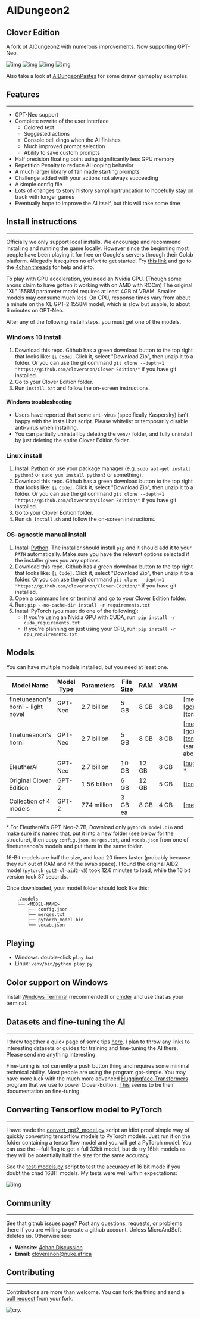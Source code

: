 # AIDungeon2
## Clover Edition

A fork of AIDungeon2 with numerous improvements. Now supporting GPT-Neo.

![img](images/retro1.jpg)
![img](images/retro2.jpg)
![img](images/retro3.jpg)
![img](images/original-screenshot.png)

Also take a look at [AIDungeonPastes](https://aidungeonpastes.github.io/AID2-Art/) for some drawn gameplay examples.



## Features
------------------------

* GPT-Neo support
* Complete rewrite of the user interface
  * Colored text
  * Suggested actions
  * Console bell dings when the AI finishes
  * Much improved prompt selection
  * Ability to save custom prompts
* Half precision floating point using significantly less GPU memory
* Repetition Penalty to reduce AI looping behavior
* A much larger library of fan made starting prompts
* Challenge added with your actions not always succeeding
* A simple config file
* Lots of changes to story history sampling/truncation to hopefully stay on track with longer games
* Eventually hope to improve the AI itself, but this will take some time

## Install instructions
------------------------

Officially we only support local installs. We encourage and recommend installing and running the game locally. However since the beginning most people have been playing it for free on Google's servers through their Colab platform. Allegedly it requires no effort to get started. Try [this link](https://colab.research.google.com/drive/1kYVhVeE6z4sUyyKDVxLGrzI4OTV43eEa) and go to the [4chan threads](https://boards.4chan.org/search#/aidungeon%20OR%20%22ai%20dungeon%22) for help and info.

To play with GPU acceleration, you need an Nvidia GPU. (Though some anons claim to have gotten it working with on AMD with ROCm) The original "XL" 1558M parameter model requires at least 4GB of VRAM. Smaller models may consume much less. On CPU, response times vary from about a minute on the XL GPT-2 1558M model, which is slow but usable, to about 6 minutes on GPT-Neo.

After any of the following install steps, you must get one of the models.

### Windows 10 install

1. Download this repo. Github has a green download button to the top right that looks like: `[⤓ Code]`. Click it, select "Download Zip", then unzip it to a folder. Or you can use the git command `git clone --depth=1 "https://github.com/cloveranon/Clover-Edition/"` if you have git installed. 
2. Go to your Clover Edition folder.
3. Run `install.bat` and follow the on-screen instructions.

#### Windows troubleshooting

- Users have reported that some anti-virus (specifically Kaspersky) isn't happy with the install.bat script. Please whitelist or temporarily disable anti-virus when installing.
- You can partially uninstall by deleting the `venv/` folder, and fully uninstall by just deleting the entire Clover Edition folder.

### Linux install

1. Install [Python](https://www.python.org/downloads/) or use your package manager (e.g. `sudo apt-get install python3` or `sudo yum install python3` or something).
2. Download this repo. Github has a green download button to the top right that looks like: `[⤓ Code]`. Click it, select "Download Zip", then unzip it to a folder. Or you can use the git command `git clone --depth=1 "https://github.com/cloveranon/Clover-Edition/"` if you have git installed.
3. Go to your Clover Edition folder.
4. Run `sh install.sh` and follow the on-screen instructions.

### OS-agnostic manual install

1. Install [Python](https://www.python.org/downloads/). The installer should install `pip` and it should add it to your `PATH` automatically. Make sure you have the relevant options selected if the installer gives you any options.
2. Download this repo. Github has a green download button to the top right that looks like: `[⤓ Code]`. Click it, select "Download Zip", then unzip it to a folder. Or you can use the git command `git clone --depth=1 "https://github.com/cloveranon/Clover-Edition/"` if you have git installed. 
3. Open a command line or terminal and go to your Clover Edition folder.
4. Run: `pip --no-cache-dir install -r requirements.txt`
5. Install PyTorch (you must do one of the following):
    - If you're using an Nvidia GPU with CUDA, run: `pip install -r cuda_requirements.txt`
    - If you're planning on just using your CPU, run: `pip install -r cpu_requirements.txt`


## Models

You can have multiple models installed, but you need at least one.

| Model Name | Model Type | Parameters | File Size | RAM | VRAM | Links  |
|---|---|---|---|---|---|---|
| finetuneanon's horni - light novel | GPT-Neo | 2.7 billion | 5 GB | 8 GB | 8 GB | [[mega](https://mega.nz/file/rQcWCTZR#tCx3Ztf_PMe6OtfgI95KweFT5fFTcMm7Nx9Jly_0wpg)] [[gdrive](https://drive.google.com/file/d/1M1JY459RBIgLghtWDRDXlD4Z5DAjjMwg/view?usp=sharing)] [[torrent](https://tinyurl.com/pytorch-gptneo-horni)]  |
| finetuneanon's horni | GPT-Neo | 2.7 billion | 5 GB | 8 GB | 8 GB | [[mega](https://mega.nz/file/6BNykLJb#B6gxK3TnCKBpeOF1DJMXwaLc_gcTcqMS0Lhzr1SeJmc)] [[gdrive](https://drive.google.com/file/d/1-Jj_hlyNCQxuSnK7FFBXREGnRSMI5MoF/view?usp=sharing)] [[torrent](https://tinyurl.com/pytorch-gptneo-horni)](same as above) |
| EleutherAI | GPT-Neo | 2.7 billion | 10 GB | 12 GB | 8 GB | [[huggingface](https://huggingface.co/EleutherAI/gpt-neo-2.7B/tree/main)] * |
| Original Clover Edition | GPT-2 | 1.56 billion | 6 GB | 12 GB | 5 GB | [[torrent](tinyurl.com/pytorch-gpt2-model)] |
| Collection of 4 models | GPT-2 | 774 million | 3 GB ea | 8 GB | 4 GB | [[mega](https://mega.nz/folder/4e5kRCIB#v7q0ItVjhhGcIqfZOZy9yA)] |

\* For EleutherAI's GPT-Neo-2.7B, Download only `pytorch_model.bin` and make sure it's named that, put it into a new folder (see below for the structure), then copy `config.json`, `merges.txt`, and `vocab.json` from one of finetuneanon's models and put them in the same folder.

16-Bit models are half the size, and load 20 times faster (probably because they run out of RAM and hit the swap space). I found the original AID2 model (`pytorch-gpt2-xl-aid2-v5`) took 12.6 minutes to load, while the 16 bit version took 37 seconds.

Once downloaded, your model folder should look like this:
```
    ./models
    └── <MODEL-NAME>
        ├── config.json
        ├── merges.txt
        ├── pytorch_model.bin
        └── vocab.json
```

## Playing

- Windows: double-click `play.bat`
- Linux: `venv/bin/python play.py`


## Color support on Windows

Install [Windows Terminal](https://aka.ms/terminal) (recommended) or [cmder](https://cmder.net/) and use that as your terminal.


## Datasets and fine-tuning the AI
---------------

I threw together a quick page of some tips [here](DATASETS.md). I plan to throw any links to interesting datasets or guides for training and fine-tuning the AI there. Please send me anything interesting.

Fine-tuning is not currently a push button thing and requires some minimal technical ability. Most people are using the program gpt-simple. You may have more luck with the much more advanced [Huggingface-Transformers](https://github.com/huggingface/transformers) program that we use to power Clover-Edition. [This](https://huggingface.co/transformers/examples.html#language-model-fine-tuning) seems to be their documentation on fine-tuning.

## Converting Tensorflow model to PyTorch
----------------

I have made the [convert_gpt2_model.py](convert_gpt2_model.py) script an idiot proof simple way of quickly converting tensorflow models to PyTorch models. Just run it on the folder containing a tensorflow model and you will get a PyTorch model. You can use the --full flag to get a full 32bit model, but do try 16bit models as they will be potentially half the size for the same accuracy.

See the [test-models.py](test-models.py) script to test the accuracy of 16 bit mode if you doubt the chad 16BIT models. My tests were well within expectations:

![img](images/16bitvs32bit.png)


## Community
------------------------

See that github issues page? Post any questions, requests, or problems there if you are willing to create a github account. Unless MicroAndSoft deletes us.
Otherwise see:

* **Website**: [4chan Discussion](https://boards.4chan.org/search#/aidungeon%20OR%20%22ai%20dungeon%22)
* **Email**: cloveranon@nuke.africa


## Contributing
------------------------
Contributions are more than welcome. You can fork the thing and send a  [pull request](https://help.github.com/articles/using-pull-requests/) from your fork.

![cry.](images/cry.png)
